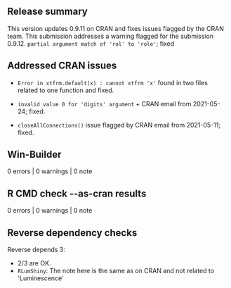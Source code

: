 ## Release summary

This version updates 0.9.11 on CRAN and fixes issues flagged by the CRAN team.
This submission addresses a warning flagged for the submission 0.9.12.
`partial argument match of 'rol' to 'role'`; fixed

## Addressed CRAN issues

* `Error in xtfrm.default(x) : cannot xtfrm 'x'` found in two 
files related to one function and fixed.

* `invalid value 0 for 'digits' argument` + CRAN email from 2021-05-24; fixed.

* `closeAllConnections()` issue flagged by CRAN email from 2021-05-11; fixed.

## Win-Builder

0 errors | 0 warnings | 0 note

## R CMD check --as-cran results

0 errors | 0 warnings | 0 note

## Reverse dependency checks

Reverse depends 3: 

* 2/3 are OK. 
* `RLumShiny`: The note here is the same as on CRAN and not related to 'Luminescence'
